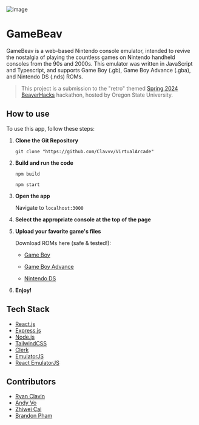 ![image](https://github.com/Clavvv/VirtualArcade/assets/140454605/21892ca1-f38a-430d-afd2-ad7ca0a2e7ae)


# GameBeav

GameBeav is a web-based Nintendo console emulator, intended to revive the nostalgia of playing the countless games on Nintendo handheld consoles from the 90s and 2000s. This emulator was written in JavaScript and Typescript, and supports Game Boy (.gb), Game Boy Advance (.gba), and Nintendo DS (.nds) ROMs. 

> This project is a submission to the "retro" themed [Spring 2024 BeaverHacks](https://spring-2024-retro.devpost.com/) hackathon, hosted by Oregon State University.


## How to use
To use this app, follow these steps:

1. **Clone the Git Repository**

   ```git clone "https://github.com/Clavvv/VirtualArcade"```

2. **Build and run the code**

    ```npm build```

    ```npm start```

3. **Open the app**
  
    Navigate to `localhost:3000`

4. **Select the appropriate console at the top of the page**

5. **Upload your favorite game's files**

    Download ROMs here (safe & tested!):

    - [Game Boy](https://vimm.net/vault/GB)

    - [Game Boy Advance](https://vimm.net/vault/GBA)

    - [Nintendo DS](https://vimm.net/vault/DS)

6. **Enjoy!**

## Tech Stack
- [React.js](https://react.dev/)
- [Express.js](https://expressjs.com/)
- [Node.js](https://nodejs.org/en)
- [TailwindCSS](https://tailwindcss.com/)
- [Clerk](https://clerk.com/)
- [EmulatorJS](https://github.com/EmulatorJS/EmulatorJS)
- [React EmulatorJS](https://github.com/dimitrikarpov/react-emulatorjs)

## Contributors
- [Ryan Clavin](https://github.com/Clavvv)
- [Andy Vo](https://github.com/prosperxo)
- [Zhiwei Cai](https://github.com/zwcai0110)
- [Brandon Pham](https://github.com/brandonpham13)